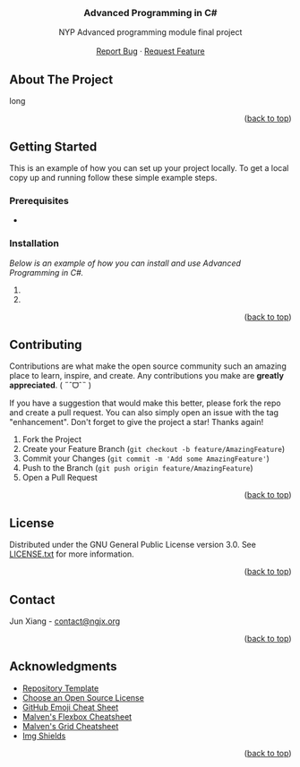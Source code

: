 <a name="readme-top"></a>



<!-- PROJECT LOGO -->
<br />
<div align="center">
  <h3 align="center">Advanced Programming in C#</h3>

  <p align="center">
    NYP Advanced programming module final project
    <br />
    <br />
    <a href="https://github.com/caffeine-addictt/nyp_advanced_programming_cs/issues">Report Bug</a>
    ·
    <a href="https://github.com/caffeine-addictt/nyp_advanced_programming_cs/issues">Request Feature</a>
  </p>
</div>



<!-- ABOUT THE PROJECT -->
## About The Project

long

<p align="right">(<a href="#readme-top">back to top</a>)</p>



<!-- GETTING STARTED -->
## Getting Started

This is an example of how you can set up your project locally.
To get a local copy up and running follow these simple example steps.

### Prerequisites

*

### Installation

_Below is an example of how you can install and use Advanced Programming in C#._

1.
2.

<p align="right">(<a href="#readme-top">back to top</a>)</p>



<!-- CONTRIBUTING -->
## Contributing

Contributions are what make the open source community such an amazing place to learn, inspire, and create. Any contributions you make are **greatly appreciated**. ( ˶ˆᗜˆ˵ )

If you have a suggestion that would make this better, please fork the repo and create a pull request. You can also simply open an issue with the tag "enhancement".
Don't forget to give the project a star! Thanks again!

1. Fork the Project
2. Create your Feature Branch (`git checkout -b feature/AmazingFeature`)
3. Commit your Changes (`git commit -m 'Add some AmazingFeature'`)
4. Push to the Branch (`git push origin feature/AmazingFeature`)
5. Open a Pull Request

<p align="right">(<a href="#readme-top">back to top</a>)</p>



<!-- LICENSE -->
## License

Distributed under the GNU General Public License version 3.0. See [LICENSE.txt](./LICENSE.txt) for more information.

<p align="right">(<a href="#readme-top">back to top</a>)</p>



<!-- CONTACT -->
## Contact

Jun Xiang - [contact@ngjx.org](mailto:contact@ngjx.org)

<p align="right">(<a href="#readme-top">back to top</a>)</p>



<!-- ACKNOWLEDGMENTS -->
## Acknowledgments

* [Repository Template](https://github.com/caffeine-addictt/template)
* [Choose an Open Source License](https://choosealicense.com)
* [GitHub Emoji Cheat Sheet](https://www.webpagefx.com/tools/emoji-cheat-sheet)
* [Malven's Flexbox Cheatsheet](https://flexbox.malven.co/)
* [Malven's Grid Cheatsheet](https://grid.malven.co/)
* [Img Shields](https://shields.io)

<p align="right">(<a href="#readme-top">back to top</a>)</p>
